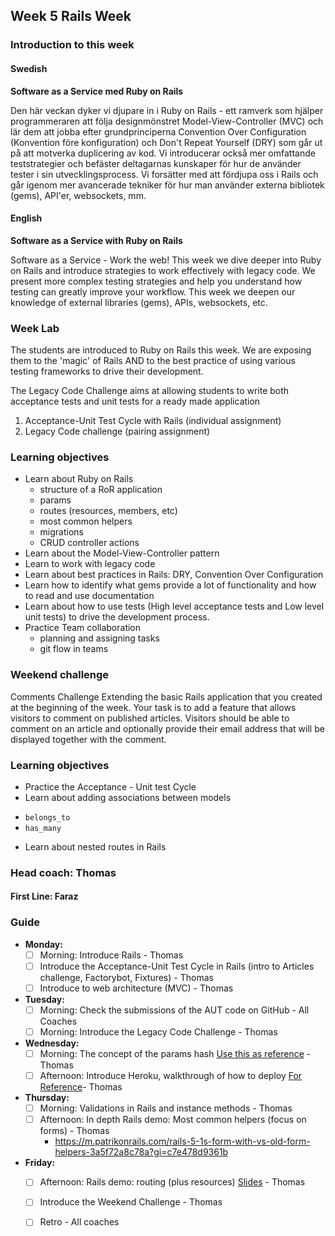 ## Week 5 Rails Week
### Introduction to this week

#### Swedish
**Software as a Service med Ruby on Rails**

Den här veckan dyker vi djupare in i Ruby on Rails - ett ramverk som hjälper programmeraren att följa designmönstret Model-View-Controller (MVC) och lär dem att jobba efter grundprinciperna Convention Over Configuration (Konvention före konfiguration) och Don't Repeat Yourself (DRY) som går ut på att motverka duplicering av kod. Vi introducerar också mer omfattande teststrategier och befäster deltagarnas kunskaper för hur de använder tester i sin utvecklingsprocess. Vi forsätter med att fördjupa oss i Rails och går igenom mer avancerade tekniker för hur man använder externa bibliotek (gems), API'er, websockets, mm.


#### English
**Software as a Service with Ruby on Rails**

Software as a Service - Work the web! This week we dive deeper into Ruby on Rails and introduce strategies to work effectively with legacy code. We present more complex testing strategies and help you understand how testing can greatly improve your workflow. This week we deepen our knowledge of external libraries (gems), APIs, websockets, etc.

### Week Lab
The students are introduced to Ruby on Rails this week. We are exposing them to the 'magic' of Rails AND to the best practice of using various testing frameworks to drive their development.

The Legacy Code Challenge aims at allowing students to write both acceptance tests and unit tests for a ready made application
1. Acceptance-Unit Test Cycle with Rails (individual assignment)
2. Legacy Code challenge (pairing assignment)


### Learning objectives
* Learn about Ruby on Rails
  - structure of a RoR application
  - params
  - routes (resources, members, etc)
  - most common helpers
  - migrations
  - CRUD controller actions
* Learn about the Model-View-Controller pattern
* Learn to work with legacy code
* Learn about best practices in Rails: DRY, Convention Over Configuration
* Learn how to identify what gems provide a lot of functionality and how to read and use documentation
* Learn about how to use tests (High level acceptance tests and Low level unit tests) to drive the development process.
* Practice Team collaboration
  - planning and assigning tasks
  - git flow in teams

### Weekend challenge
Comments Challenge
Extending the basic Rails application that you created at the beginning  of the week. Your task is to add a feature that allows visitors to comment on published articles. Visitors should be able to comment on an article and optionally provide their email address that will be displayed together with the comment.

### Learning objectives
* Practice the Acceptance - Unit test Cycle
* Learn about adding associations between models
 - `belongs_to`
 - `has_many`
* Learn about nested routes in Rails

### Head coach: Thomas
#### First Line: Faraz

### Guide
- **Monday:**
  - [ ] Morning: Introduce Rails - Thomas
  - [ ] Introduce the Acceptance-Unit Test Cycle in Rails (intro to Articles challenge, Factorybot, Fixtures) - Thomas
  - [ ] Introduce to web architecture (MVC) - Thomas

- **Tuesday:** 
  - [ ] Morning: Check the submissions of the AUT code on GitHub - All Coaches
  - [ ] Morning: Introduce the Legacy Code Challenge - Thomas

- **Wednesday:**
  - [ ] Morning: The concept of the params hash [Use this as reference](https://www.youtube.com/watch?v=y57OnWV6dRE) - Thomas
  - [ ] Afternoon: Introduce Heroku, walkthrough of how to deploy [For Reference](https://devcenter.heroku.com/articles/getting-started-with-ruby)- Thomas

- **Thursday:**
  - [ ] Morning: Validations in Rails and instance methods - Thomas
  - [ ] Afternoon: In depth Rails demo: Most common helpers (focus on forms) - Thomas
      - https://m.patrikonrails.com/rails-5-1s-form-with-vs-old-form-helpers-3a5f72a8c78a?gi=c7e478d9361b      
- **Friday:**
  - [ ] Afternoon: Rails demo: routing (plus resources) [Slides](https://docs.google.com/presentation/d/1Eu_x1eO9Zkmkb1RyflUONTipOjnDUtfUmSabO8-jyoQ) - Thomas
  - [ ] Introduce the Weekend Challenge - Thomas 
  - [ ] Retro - All coaches  
  
